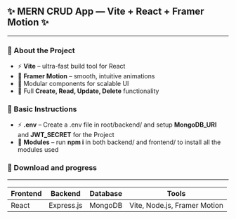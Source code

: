 ## ✨ MERN CRUD App — Vite + React + Framer Motion ✨
---
### 📌 About the Project
- ⚡ **Vite** – ultra-fast build tool for React
- 🎨 **Framer Motion** – smooth, intuitive animations
- 🧩 Modular components for scalable UI
- 🔁 Full **Create, Read, Update, Delete** functionality
### 📌 Basic Instructions
- ⚡ **.env** – Create a .env file in root/backend/ and setup   **MongoDB_URI**   and   **JWT_SECRET**   for the Project
- 🎨 **Modules** – run **npm i** in both backend/ and frontend/ to install all the modules used

### 🚀 Download and progress
---
| Frontend | Backend   | Database | Tools                     |
|----------|-----------|----------|---------------------------|
| React    | Express.js| MongoDB  | Vite, Node.js, Framer Motion |
